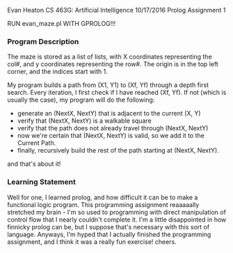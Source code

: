Evan Heaton
CS 463G: Artificial Intelligence
10/17/2016
Prolog Assignment 1

RUN evan\_maze.pl WITH GPROLOG!!!

### Program Description
The maze is stored as a list of lists, with X coordinates representing the col#, and y coordinates representing the row#. The origin is in the top left corner, and the indices start with 1.

My program builds a path from (X1, Y1) to (Xf, Yf) through a depth first search.
Every iteration, I first check if I have reached (Xf, Yf). If not (which is usually the case), my program will do the following:
* generate an (NextX, NextY) that is adjacent to the current (X, Y)
* verify that (NextX, NextY) is a walkable square
* verify that the path does not already travel through (NextX, NextY)
* now we're certain that (NextX, NextY) is valid, so we add it to the Current Path.
* finally, recursively build the rest of the path starting at (NextX, NextY).

and that's about it!

### Learning Statement
Well for one, I learned prolog, and how difficult it can be to make a functional logic program. This programming assignment reaaaaally stretched my brain - I'm so used to programming with direct manipulation of control flow that I nearly couldn't complete it. I'm a little disappointed in how finnicky prolog can be, but I suppose that's necessary with this sort of language. Anyways, I'm hyped that I actually finished the programming assignment, and I think it was a really fun exercise! cheers. 
